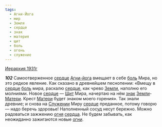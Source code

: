 ```yaml
---
tags:
  - Агни-Йога
  - мир
  - Земля
  - сердце
  - знак
  - материя
  - щит
  - боль
  - огонь
  - служение
---
```


[Иерархия 1931г](/agni/1931)

___102___
Самоотверженное [сердце](/tag/#сердце) [Агни-йога](/tag/#Агни-Йога) вмещает в себе [боль](/tag/#боль) Мира, но это редкое явление. Как сказано в древнейшем песнопении: «Вмещу в [сердце](/tag/#сердце) [боль](/tag/#боль) мира, раскалю [сердце](/tag/#сердце), как чрево [Земли](/tag/#Земля), наполню его молниями. Новое [сердце](/tag/#сердце) — [Щит](/tag/#щит) Мира, начертаю на нём [знак](/tag/#знак) [Земли](/tag/#Земля)-[Матери](/tag/#материя). Крест [Матери](/tag/#материя) будет знаком моего горения». Так знали древние; и снова на [Служении](/tag/#служение) Миру [сердце](/tag/#сердце) преданное, потому говорю — надо беречь здоровье! Наполненный сосуд несут бережно. Можно радоваться зажжению [огня](/tag/#огонь) [сердца](/tag/#сердце). Не будем забывать, как неожиданно зажигаются новые [огни](/tag/#огонь).   

